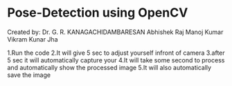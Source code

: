 # Pose-Detection using OpenCV
Created by:
          Dr. G. R. KANAGACHIDAMBARESAN
          Abhishek Raj
          Manoj Kumar
          Vikram Kunar Jha

1.Run the code
2.It will give 5 sec to adjust yourself infront of camera
3.after 5 sec it will automatically capture your 
4.It will take some second to process and automatically show the processed image
5.It will also automatically save the image
